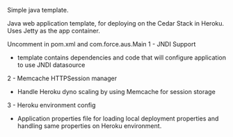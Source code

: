 Simple java template.

Java web application template, for deploying on the Cedar Stack in Heroku.
Uses Jetty as the app container.

Uncomment in pom.xml and com.force.aus.Main 
1 - JNDI Support
- template contains dependencies and code that will configure application to use JNDI datasource

2 - Memcache HTTPSession manager
- Handle Heroku dyno scaling by using Memcache for session storage

3 - Heroku environment config
- Application properties file for loading local deployment properties and handling same properties on Heroku environment.

